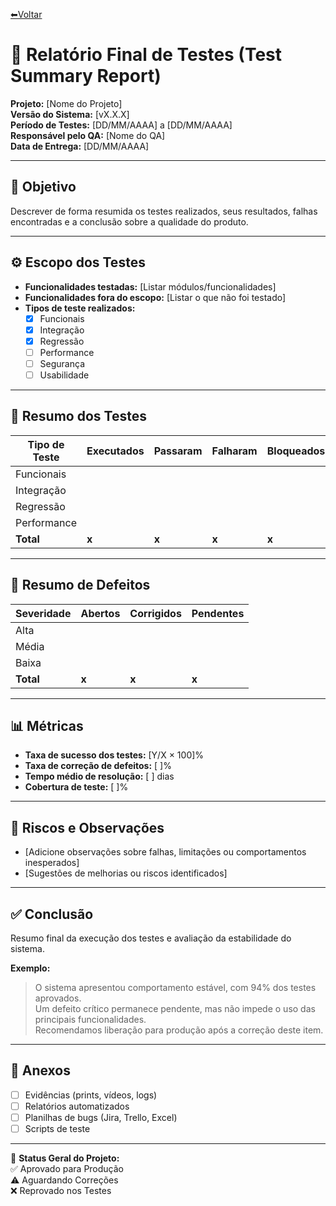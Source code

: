[⬅Voltar](../../readme.md)  

# 🧾 Relatório Final de Testes (Test Summary Report)

**Projeto:** [Nome do Projeto]  
**Versão do Sistema:** [vX.X.X]  
**Período de Testes:** [DD/MM/AAAA] a [DD/MM/AAAA]  
**Responsável pelo QA:** [Nome do QA]  
**Data de Entrega:** [DD/MM/AAAA]

---

## 🎯 Objetivo
Descrever de forma resumida os testes realizados, seus resultados, falhas encontradas e a conclusão sobre a qualidade do produto.

---

## ⚙️ Escopo dos Testes
- **Funcionalidades testadas:** [Listar módulos/funcionalidades]  
- **Funcionalidades fora do escopo:** [Listar o que não foi testado]  
- **Tipos de teste realizados:**  
  - [x] Funcionais  
  - [x] Integração  
  - [x] Regressão  
  - [ ] Performance  
  - [ ] Segurança  
  - [ ] Usabilidade  

---

## 🧪 Resumo dos Testes
| Tipo de Teste | Executados | Passaram | Falharam | Bloqueados |
|----------------|-------------|-----------|-----------|-------------|
| Funcionais |  |  |  |  |
| Integração |  |  |  |  |
| Regressão |  |  |  |  |
| Performance |  |  |  |  |
| **Total** | **x** | **x** | **x** | **x** |

---

## 🐞 Resumo de Defeitos
| Severidade | Abertos | Corrigidos | Pendentes |
|-------------|----------|-------------|------------|
| Alta |  |  |  |
| Média |  |  |  |
| Baixa |  |  |  |
| **Total** | **x** | **x** | **x** |

---

## 📊 Métricas
- **Taxa de sucesso dos testes:** [Y/X × 100]%  
- **Taxa de correção de defeitos:** [ ]%  
- **Tempo médio de resolução:** [ ] dias  
- **Cobertura de teste:** [ ]%  

---

## 🧠 Riscos e Observações
- [Adicione observações sobre falhas, limitações ou comportamentos inesperados]  
- [Sugestões de melhorias ou riscos identificados]  

---

## ✅ Conclusão
Resumo final da execução dos testes e avaliação da estabilidade do sistema.

**Exemplo:**  
> O sistema apresentou comportamento estável, com 94% dos testes aprovados.  
> Um defeito crítico permanece pendente, mas não impede o uso das principais funcionalidades.  
> Recomendamos liberação para produção após a correção deste item.

---

## 📎 Anexos
- [ ] Evidências (prints, vídeos, logs)  
- [ ] Relatórios automatizados  
- [ ] Planilhas de bugs (Jira, Trello, Excel)  
- [ ] Scripts de teste  

---

🧩 **Status Geral do Projeto:**  
✅ Aprovado para Produção  
⚠️ Aguardando Correções  
❌ Reprovado nos Testes  
